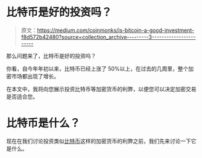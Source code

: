 # 比特币是好的投资吗？

> 原文：<https://medium.com/coinmonks/is-bitcoin-a-good-investment-f8d572b42480?source=collection_archive---------3----------------------->

那么问题来了，比特币是好的投资吗？

你看，自今年年初以来，比特币已经上涨了 50%以上，在过去的几周里，整个加密市场都出现了增长。

在本文中，我将向您展示投资比特币等加密货币的利弊，以便您可以决定加密交易是否适合您。

# 比特币是什么？

现在在我们讨论投资类似[比特币](https://blog.coincodecap.com/a-candid-explanation-of-bitcoin)这样的加密货币的利弊之前，我们先来讨论一下它是什么。